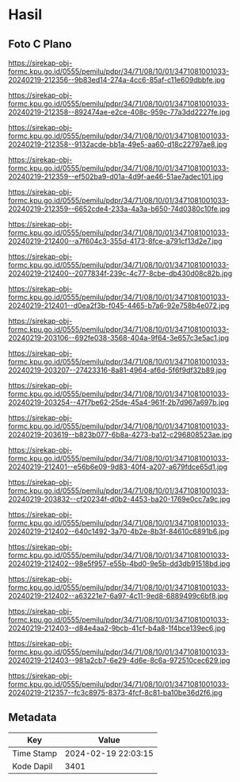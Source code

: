 # Hasil

## Foto C Plano

https://sirekap-obj-formc.kpu.go.id/0555/pemilu/pdpr/34/71/08/10/01/3471081001033-20240219-212356--9b83ed14-274a-4cc6-85af-c11e609dbbfe.jpg

https://sirekap-obj-formc.kpu.go.id/0555/pemilu/pdpr/34/71/08/10/01/3471081001033-20240219-212358--892474ae-e2ce-408c-959c-77a3dd2227fe.jpg

https://sirekap-obj-formc.kpu.go.id/0555/pemilu/pdpr/34/71/08/10/01/3471081001033-20240219-212358--9132acde-bb1a-49e5-aa60-d18c22797ae8.jpg

https://sirekap-obj-formc.kpu.go.id/0555/pemilu/pdpr/34/71/08/10/01/3471081001033-20240219-212359--ef502ba9-d01a-4d9f-ae46-51ae7adec101.jpg

https://sirekap-obj-formc.kpu.go.id/0555/pemilu/pdpr/34/71/08/10/01/3471081001033-20240219-212359--6652cde4-233a-4a3a-b650-74d0380c10fe.jpg

https://sirekap-obj-formc.kpu.go.id/0555/pemilu/pdpr/34/71/08/10/01/3471081001033-20240219-212400--a7f604c3-355d-4173-8fce-a791cf13d2e7.jpg

https://sirekap-obj-formc.kpu.go.id/0555/pemilu/pdpr/34/71/08/10/01/3471081001033-20240219-212400--2077834f-239c-4c77-8cbe-db430d08c82b.jpg

https://sirekap-obj-formc.kpu.go.id/0555/pemilu/pdpr/34/71/08/10/01/3471081001033-20240219-212401--d0ea2f3b-f045-4465-b7a6-92e758b4e072.jpg

https://sirekap-obj-formc.kpu.go.id/0555/pemilu/pdpr/34/71/08/10/01/3471081001033-20240219-203106--692fe038-3568-404a-9f64-3e657c3e5ac1.jpg

https://sirekap-obj-formc.kpu.go.id/0555/pemilu/pdpr/34/71/08/10/01/3471081001033-20240219-203207--27423316-8a81-4964-af6d-5f6f9df32b89.jpg

https://sirekap-obj-formc.kpu.go.id/0555/pemilu/pdpr/34/71/08/10/01/3471081001033-20240219-203254--47f7be62-25de-45a4-961f-2b7d967a697b.jpg

https://sirekap-obj-formc.kpu.go.id/0555/pemilu/pdpr/34/71/08/10/01/3471081001033-20240219-203619--b823b077-6b8a-4273-ba12-c296808523ae.jpg

https://sirekap-obj-formc.kpu.go.id/0555/pemilu/pdpr/34/71/08/10/01/3471081001033-20240219-212401--e56b6e09-9d83-40f4-a207-a679fdce65d1.jpg

https://sirekap-obj-formc.kpu.go.id/0555/pemilu/pdpr/34/71/08/10/01/3471081001033-20240219-203832--cf20234f-d0b2-4453-ba20-1769e0cc7a9c.jpg

https://sirekap-obj-formc.kpu.go.id/0555/pemilu/pdpr/34/71/08/10/01/3471081001033-20240219-212402--640c1492-3a70-4b2e-8b3f-84610c6891b6.jpg

https://sirekap-obj-formc.kpu.go.id/0555/pemilu/pdpr/34/71/08/10/01/3471081001033-20240219-212402--98e5f957-e55b-4bd0-9e5b-dd3db91518bd.jpg

https://sirekap-obj-formc.kpu.go.id/0555/pemilu/pdpr/34/71/08/10/01/3471081001033-20240219-212402--a63221e7-6a97-4c11-9ed8-6889499c6bf8.jpg

https://sirekap-obj-formc.kpu.go.id/0555/pemilu/pdpr/34/71/08/10/01/3471081001033-20240219-212403--d84e4aa2-9bcb-41cf-b4a8-1f4bce139ec6.jpg

https://sirekap-obj-formc.kpu.go.id/0555/pemilu/pdpr/34/71/08/10/01/3471081001033-20240219-212403--981a2cb7-6e29-4d6e-8c6a-972510cec629.jpg

https://sirekap-obj-formc.kpu.go.id/0555/pemilu/pdpr/34/71/08/10/01/3471081001033-20240219-212357--fc3c8975-8373-4fcf-8c81-ba10be36d2f6.jpg


## Metadata

| Key        | Value               |
| ---------- | ------------------- |
| Time Stamp | 2024-02-19 22:03:15 |
| Kode Dapil | 3401                |



